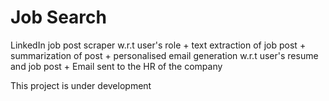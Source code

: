 # Job Search

LinkedIn job post scraper w.r.t user's role + text extraction of job post + summarization of post + personalised email generation w.r.t user's resume and job post + Email sent to the HR of the company

This project is under development
